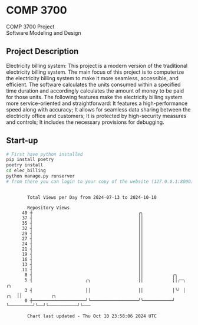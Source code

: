 # COMP 3700
COMP 3700 Project  
Software Modeling and Design
## Project Description
Electricity billing system: This project is a modern version of the traditional electricity billing system. The main focus of this project is to computerize the electricity billing system to make it more seamless, accessible, and efficient. The software calculates the units consumed within a specified time duration and accordingly calculates the amount of money to be paid for those units. The following features make the electricity billing system more service-oriented and straightforward: It features a high-performance speed along with accuracy; It allows for seamless data sharing between the electricity office and customers; It is protected by high-security measures and controls; It includes the necessary provisions for debugging.

## Start-up
```bash
# First have python installed
pip install poetry
poetry install
cd elec_billing
python manage.py runserver
# from there you can login to your copy of the website (127.0.0.1:8000), default creds are admin/admin
```

```

        Total Views per Day from 2024-07-13 to 2024-10-10

        Repository Views
      40 ┼                                        ╭╮
      37 ┤                                        ││
      35 ┤                                        ││
      32 ┤                                        ││
      29 ┤                                        ││
      27 ┤                                        ││
      24 ┤                                        ││
      21 ┤                                        ││
      19 ┤                                        ││
      16 ┤                                        ││
      13 ┤                                        ││
      11 ┤                                        ││
       8 ┤                                        ││           ╭╮
       5 ┤                    ╭╮                  ││           ││╭─╮             ╭╮
       3 ┤                    ││                  ││           │╰╯ │         ╭╮  ││           ╭╮
       0 ┼────────────────────╯╰──────────────────╯╰───────────╯   ╰─────────╯╰──╯╰───────────╯╰───

        Chart last updated - Thu Oct 10 23:58:06 2024 UTC
        
```
